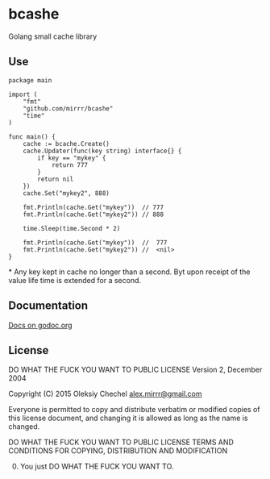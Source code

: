 # bcashe
Golang small cache library

## Use

```golang
package main

import (
    "fmt"
    "github.com/mirrr/bcashe"
    "time"
)

func main() {
    cache := bcache.Create()
    cache.Updater(func(key string) interface{} {
        if key == "mykey" {
            return 777
        }
        return nil
    })
    cache.Set("mykey2", 888)

    fmt.Println(cache.Get("mykey"))  // 777
    fmt.Println(cache.Get("mykey2")) // 888

    time.Sleep(time.Second * 2)

    fmt.Println(cache.Get("mykey"))  //  777
    fmt.Println(cache.Get("mykey2")) //  <nil>
}
```

\* Any key kept in cache no longer than a second. Byt upon receipt of the value life time is extended for a second. 

## Documentation
[Docs on godoc.org](https://godoc.org/github.com/mirrr/bcashe)


## License
DO WHAT THE FUCK YOU WANT TO PUBLIC LICENSE
Version 2, December 2004

Copyright (C) 2015 Oleksiy Chechel <alex.mirrr@gmail.com>

Everyone is permitted to copy and distribute verbatim or modified
copies of this license document, and changing it is allowed as long
as the name is changed.

DO WHAT THE FUCK YOU WANT TO PUBLIC LICENSE
TERMS AND CONDITIONS FOR COPYING, DISTRIBUTION AND MODIFICATION

 0. You just DO WHAT THE FUCK YOU WANT TO.

